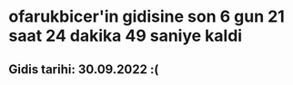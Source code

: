 # ofarukbicer'in gidisine son 6 gun 21 saat 24 dakika 49 saniye kaldi

## Gidis tarihi: 30.09.2022 :(